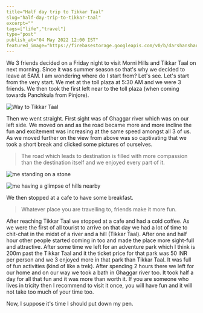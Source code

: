 ```yaml
---
title="Half day trip to Tikkar Taal"
slug="half-day-trip-to-tikkar-taal"
excerpt=""
tags=["life","travel"]
type="post"
publish_at="04 May 2022 12:00 IST"
featured_image="https://firebasestorage.googleapis.com/v0/b/darshansharma-ur.appspot.com/o/images%2FPXL_20220430_015638273.jpeg?alt=media&token=071169ad-a4c3-41d5-81b2-f818d33a6fcf"
---
```


We 3 friends decided on a Friday night to visit Morni Hills and Tikkar Taal on next morning. Since it was summer season so that's why we decided to leave at 5AM.
I am wondering where do I start from? Let's see. Let's start from the very start. We met at the toll plaza at 5:30 AM and we were 3 friends. We then took the first left near to the toll plaza (when coming towards Panchkula from Pinjore). 

![Way to Tikkar Taal](https://firebasestorage.googleapis.com/v0/b/darshansharma-ur.appspot.com/o/images%2FEFFECTS.jpeg?alt=media&token=c8377607-85a5-433f-badc-327b6bd22d92) 

Then we went straight. First sight was of Ghaggar river which was on our left side. We moved on and as the road became more and more incline the fun and excitement was increasing at the same speed amongst all 3 of us. As we moved further on the view from above was so captivating that we took a short break and clicked some pictures of ourselves. 

> The road which leads to destination is filled with more compassion than the destination itself and we enjoyed every part of it. 


![me standing on a stone](https://firebasestorage.googleapis.com/v0/b/darshansharma-ur.appspot.com/o/images%2FPXL_20220430_015638273.jpeg?alt=media&token=071169ad-a4c3-41d5-81b2-f818d33a6fcf) 


![me having a glimpse of hills nearby](https://firebasestorage.googleapis.com/v0/b/darshansharma-ur.appspot.com/o/images%2FPXL_20220430_024352346.jpeg?alt=media&token=f46bedca-9133-4396-88d9-6e83f7e1572b) 

We then stopped at a cafe to have some breakfast. 

> Whatever place you are travelling to, friends make it more fun. 

After reaching Tikkar Taal we stopped at a cafe and had a cold coffee. As we were the first of all tourist to arrive on that day we had a lot of time to chit-chat in the midst of a river and a hill (Tikkar Taal). After one and half hour other people started coming in too and made the place more sight-full and attractive. After some time we left for an adventure park which I think is 200m past the Tikkar Taal and it the ticket price for that park was 50 INR per person and we 3 enjoyed more in that park than Tikkar Taal. It was full of fun activities (kind of like a trek). After spending 2 hours there we left for our home and on our way we took a bath in Ghaggar river too.
It took half a day for all that fun and it was more than worth it. If you are someone who lives in tricity then I recommend to visit it once, you will have fun and it will not take too much of your time too.

Now, I suppose it's time I should put down my pen.